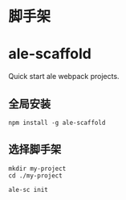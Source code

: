 # 脚手架

# ale-scaffold

Quick start ale webpack projects.

## 全局安装

```
npm install -g ale-scaffold

```

## 选择脚手架

```
mkdir my-project
cd ./my-project

ale-sc init
```
